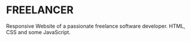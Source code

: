 # FREELANCER
Responsive Website of a passionate freelance software developer. HTML, CSS and some JavaScript.
